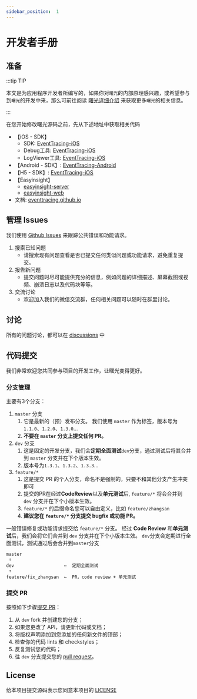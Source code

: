 ```yaml
---
sidebar_position:  1
---
```

# 开发者手册

## 准备

:::tip TIP

本文是为应用程序开发者所编写的，如果你对`曙光`的内部原理感兴趣，或希望参与到`曙光`的开发中来，那么可前往阅读 [曙光详细介绍](../intro) 来获取更多`曙光`的相关信息。

:::

在您开始修改曙光源码之前，先从下述地址中获取相关代码

- 【iOS - SDK】
  - SDK: [EventTracing-iOS](https://github.com/eventtracing/EventTracing-iOS)
  - Debug工具: [EventTracing-iOS](https://github.com/eventtracing/EventTracing-iOS-Debug)
  - LogViewer工具: [EventTracing-iOS](https://github.com/eventtracing/EventTracing-iOS-LogViewer)
- 【Android - SDK】: [EventTracing-Android](https://github.com/eventtracing/EventTracing-Android)
- 【H5 - SDK】: [EventTracing-iOS](https://github.com/eventtracing/EventTracing-web)
- 【Easyinsight】
  - [easyinsight-server](https://github.com/eventtracing/easyinsight-server)
  - [easyinsight-web](https://github.com/eventtracing/easyinsight-web)
- 文档: [eventtracing.github.io](https://github.com/eventtracing/eventtracing.github.io)
## 管理 Issues

我们使用 [Github Issues](https://github.com/eventtracing/dawn/issues) 来跟踪公共错误和功能请求。

1. 搜索已知问题
   - 请搜索现有问题查看是否已提交任何类似问题或功能请求，避免重复提交。
2. 报告新问题
   - 提交问题时尽可能提供充分的信息，例如问题的详细描述、屏幕截图或视频、崩溃日志以及代码块等等。
3. 交流讨论
   - 欢迎加入我们的微信交流群，任何相关问题可以随时在群里讨论。

## 讨论 

所有的问题讨论，都可以在 [discussions](https://github.com/eventtracing/dawn/discussions) 中

## 代码提交

我们非常欢迎您共同参与项目的开发工作，让曙光变得更好。

### 分支管理

主要有3个分支：

1. `master` 分支
   1. 它是最新的（预）发布分支。 我们使用 `master` 作为标签，版本号为 `1.1.0`、`1.2.0`、`1.3.0`...
   2. **不要在 `master` 分支上提交任何 PR。**
2. `dev` 分支
   1. 这是固定的开发分支，我们会**定期全面测试**`dev`分支，通过测试后将其合并到 `master` 分支并在下个版本生效。
   2. 版本号为`1.3.1`、`1.3.2`、`1.3.3`...
3. `feature/*`
   1. 这是提交 PR 的个人分支，命名不是强制的，只要不和其他分支产生冲突即可
   2. 提交的PR在经过**CodeReview**以及**单元测试**后, `feature/*` 将会合并到 `dev` 分支并在下个小版本生效。
   3. `feature/*` 的后缀命名您可以自由定义，比如 `feature/zhangsan`
   4. **建议您在 `feature/*` 分支提交 bugfix 或功能 PR。**

一般错误修复或功能请求提交给 `feature/*` 分支。 经过 **Code Review** 和**单元测试**后，我们会将它们合并到 `dev` 分支并在下个小版本生效。
`dev`分支会定期进行全面测试，测试通过后会合并到`master`分支


```
master
 ↑
dev                   ←  定期全面测试
 ↑ 
feature/fix_zhangsan  ←  PR，code review + 单元测试
```  

### 提交 PR

按照如下步骤[提交 PR](https://github.com/eventtracing/dawn/pulls)：

1. 从 `dev` fork 并创建您的分支；
2. 如果您更改了 API，请更新代码或文档；
3. 将版权声明添加到您添加的任何新文件的顶部；
4. 检查你的代码 lints 和 checkstyles；
5. 反复测试您的代码；
6. 往 `dev` 分支提交您的 [pull request](https://github.com/eventtracing/dawn/pulls)。


## License

给本项目提交源码表示您同意本项目的 [LICENSE](https://github.com/eventtracing/dawn/blob/master/LICENSE)
